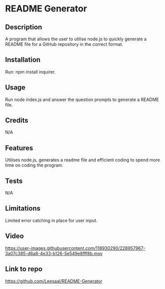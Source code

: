 # README Generator

## Description

A program that allows the user to utilise node.js to quickly generate a README file for a GitHub repository in the correct format.

## Installation

Run: npm install inquirer.

## Usage

Run node index.js and answer the question prompts to generate a README file.

## Credits

N/A

## Features

Utilises node.js, generates a readme file and efficient coding to spend more time on coding the program.

## Tests

N/A

## Limitations

Limited error catching in place for user input.

## Video

https://user-images.githubusercontent.com/118930290/228957967-3a07c385-d6a8-4e33-b126-5e549e8fff8b.mov



## Link to repo

https://github.com/Leesaal/README-Generator
